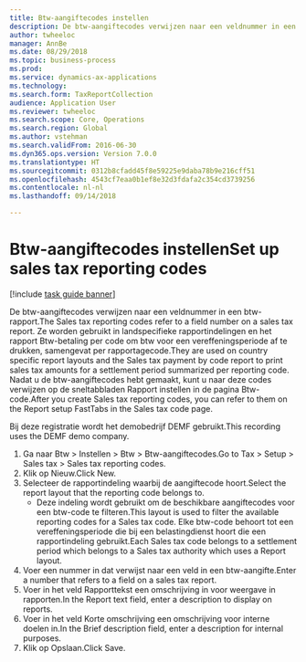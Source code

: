 ```yaml
--- 
title: Btw-aangiftecodes instellen
description: De btw-aangiftecodes verwijzen naar een veldnummer in een btw-rapport.
author: twheeloc
manager: AnnBe
ms.date: 08/29/2018
ms.topic: business-process
ms.prod: 
ms.service: dynamics-ax-applications
ms.technology: 
ms.search.form: TaxReportCollection
audience: Application User
ms.reviewer: twheeloc
ms.search.scope: Core, Operations
ms.search.region: Global
ms.author: vstehman
ms.search.validFrom: 2016-06-30
ms.dyn365.ops.version: Version 7.0.0
ms.translationtype: HT
ms.sourcegitcommit: 0312b8cfadd45f8e59225e9daba78b9e216cff51
ms.openlocfilehash: 4543cf7eaa0b1ef8e32d3fdafa2c354cd3739256
ms.contentlocale: nl-nl
ms.lasthandoff: 09/14/2018

---
```

# <a name="set-up-sales-tax-reporting-codes"></a><span data-ttu-id="8a8c4-103">Btw-aangiftecodes instellen</span><span class="sxs-lookup"><span data-stu-id="8a8c4-103">Set up sales tax reporting codes</span></span>

[!include [task guide banner](../../includes/task-guide-banner.md)]

<span data-ttu-id="8a8c4-104">De btw-aangiftecodes verwijzen naar een veldnummer in een btw-rapport.</span><span class="sxs-lookup"><span data-stu-id="8a8c4-104">The Sales tax reporting codes refer to a field number on a sales tax report.</span></span> <span data-ttu-id="8a8c4-105">Ze worden gebruikt in landspecifieke rapportindelingen en het rapport Btw-betaling per code om btw voor een vereffeningsperiode af te drukken, samengevat per rapportagecode.</span><span class="sxs-lookup"><span data-stu-id="8a8c4-105">They are used on country specific report layouts and the Sales tax payment by code report to print sales tax amounts for a settlement period summarized per reporting code.</span></span> <span data-ttu-id="8a8c4-106">Nadat u de btw-aangiftecodes hebt gemaakt, kunt u naar deze codes verwijzen op de sneltabbladen Rapport instellen in de pagina Btw-code.</span><span class="sxs-lookup"><span data-stu-id="8a8c4-106">After you create Sales tax reporting codes, you can refer to them on the Report setup FastTabs in the Sales tax code page.</span></span> 

<span data-ttu-id="8a8c4-107">Bij deze registratie wordt het demobedrijf DEMF gebruikt.</span><span class="sxs-lookup"><span data-stu-id="8a8c4-107">This recording uses the DEMF demo company.</span></span>



1. <span data-ttu-id="8a8c4-108">Ga naar Btw > Instellen > Btw > Btw-aangiftecodes.</span><span class="sxs-lookup"><span data-stu-id="8a8c4-108">Go to Tax > Setup > Sales tax > Sales tax reporting codes.</span></span>
2. <span data-ttu-id="8a8c4-109">Klik op Nieuw.</span><span class="sxs-lookup"><span data-stu-id="8a8c4-109">Click New.</span></span>
3. <span data-ttu-id="8a8c4-110">Selecteer de rapportindeling waarbij de aangiftecode hoort.</span><span class="sxs-lookup"><span data-stu-id="8a8c4-110">Select the report layout that the reporting code belongs to.</span></span>
    * <span data-ttu-id="8a8c4-111">Deze indeling wordt gebruikt om de beschikbare aangiftecodes voor een btw-code te filteren.</span><span class="sxs-lookup"><span data-stu-id="8a8c4-111">This layout is used to filter the available reporting codes for a Sales tax code.</span></span> <span data-ttu-id="8a8c4-112">Elke btw-code behoort tot een vereffeningsperiode die bij een belastingdienst hoort die een rapportindeling gebruikt.</span><span class="sxs-lookup"><span data-stu-id="8a8c4-112">Each Sales tax code belongs to a settlement period which belongs to a Sales tax authority which uses a Report layout.</span></span>  
4. <span data-ttu-id="8a8c4-113">Voer een nummer in dat verwijst naar een veld in een btw-aangifte.</span><span class="sxs-lookup"><span data-stu-id="8a8c4-113">Enter a number that refers to a field on a sales tax report.</span></span>
5. <span data-ttu-id="8a8c4-114">Voer in het veld Rapporttekst een omschrijving in voor weergave in rapporten.</span><span class="sxs-lookup"><span data-stu-id="8a8c4-114">In the Report text field, enter a description to display on reports.</span></span>
6. <span data-ttu-id="8a8c4-115">Voer in het veld Korte omschrijving een omschrijving voor interne doelen in.</span><span class="sxs-lookup"><span data-stu-id="8a8c4-115">In the Brief description field, enter a description for internal purposes.</span></span>
7. <span data-ttu-id="8a8c4-116">Klik op Opslaan.</span><span class="sxs-lookup"><span data-stu-id="8a8c4-116">Click Save.</span></span>


